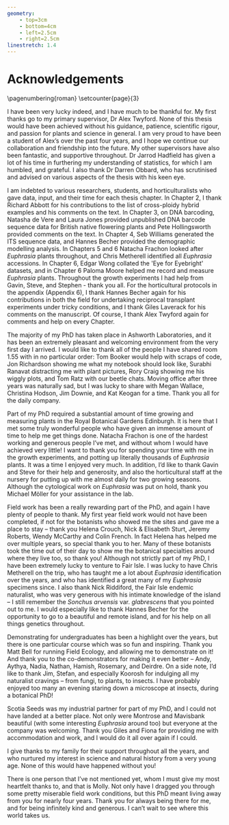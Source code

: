 ```yaml
---
geometry:
    - top=3cm
    - bottom=4cm
    - left=2.5cm
    - right=2.5cm
linestretch: 1.4
---
```


# Acknowledgements

\pagenumbering{roman}
\setcounter{page}{3}

I have been very lucky indeed, and I have much to be thankful for. My first thanks go to my primary supervisor, Dr Alex Twyford. None of this thesis would have been achieved without his guidance, patience, scientific rigour, and passion for plants and science in general. I am very proud to have been a student of Alex’s over the past four years, and I hope we continue our collaboration and friendship into the future. My other supervisors have also been fantastic, and supportive throughout. Dr Jarrod Hadfield has given a lot of his time in furthering my understanding of statistics, for which I am humbled, and grateful. I also thank Dr Darren Obbard, who has scrutinised and advised on various aspects of the thesis with his keen eye.

I am indebted to various researchers, students, and horticulturalists who gave data, input, and their time for each thesis chapter. In Chapter 2, I thank Richard Abbott for his contributions to the list of cross-ploidy hybrid examples and his comments on the text. In Chapter 3, on DNA barcoding, Natasha de Vere and Laura Jones provided unpublished DNA barcode sequence data for British native flowering plants and Pete Hollingsworth provided comments on the text. In Chapter 4, Seb Williams generated the ITS sequence data, and Hannes Becher provided the demographic modelling analysis.  In Chapters 5 and 6 Natacha Frachon looked after *Euphrasia* plants throughout, and Chris Metherell identified all *Euphrasia* accessions. In Chapter 6, Edgar Wong collated the 'Eye for Eyebright' datasets, and in Chapter 6 Paloma Moore helped me record and measure *Euphrasia* plants. Throughout the growth experiments I had help from Gavin, Steve, and Stephen - thank you all. For the horticultural protocols in the appendix (Appendix 6), I thank Hannes Becher again for his contributions in both the field for undertaking reciprocal transplant experiments under tricky conditions, and I thank Giles Laverack for his comments on the manuscript. Of course, I thank Alex Twyford again for comments and help on every Chapter.

The majority of my PhD has taken place in Ashworth Laboratories, and it has been an extremely pleasant and welcoming environment from the very first day I arrived. I would like to thank all of the people I have shared room 1.55 with in no particular order: Tom Booker would help with scraps of code, Jon Richardson showing me what my notebook should look like, Surabhi Ranavat distracting me with plant pictures, Rory Craig showing me his wiggly plots, and Tom Ratz with our beetle chats. Moving office after three years was naturally sad, but I was lucky to share with Megan Wallace, Christina Hodson, Jim Downie, and Kat Keogan for a time. Thank you all for the daily company. 

Part of my PhD required a substantial amount of time growing and measuring plants in the Royal Botanical Gardens Edinburgh. It is here that I met some truly wonderful people who have given an immense amount of time to help me get things done. Natacha Frachon is one of the hardest working and generous people I’ve met, and without whom I would have achieved very little! I want to thank you for spending your time with me in the growth experiments, and potting up literally thousands of *Euphrasia* plants. It was a time I enjoyed very much. In addition, I’d like to thank Gavin and Steve for their help and generosity, and also the horticultural staff at the nursery for putting up with me almost daily for two growing seasons. Although the cytological work on *Euphrasia* was put on hold, thank you Michael Möller for your assistance in the lab. 

Field work has been a really rewarding part of the PhD, and again I have plenty of people to thank. My first year field work would not have been completed, if not for the botanists who showed me the sites and gave me a place to stay – thank you Helena Crouch, Nick & Elisabeth Sturt, Jeremy Roberts, Wendy McCarthy and Colin French. In fact Helena has helped me over multiple years, so special thank you to her. Many of these botanists took the time out of their day to show me the botanical specialties around where they live too, so thank you! Although not strictly part of my PhD, I have been extremely lucky to venture to Fair Isle. I was lucky to have Chris Metherell on the trip, who has taught me a lot about *Euphrasia* identification over the years, and who has identified a great many of my *Euphrasia* specimens since. I also thank Nick Riddiford, the Fair Isle endemic naturalist, who was very generous with his intimate knowledge of the island – I still remember the *Sonchus arvensis* var. *glabrescens* that you pointed out to me. I would especially like to thank Hannes Becher for the opportunity to go to a beautiful and remote island, and for his help on all things genetics throughout.

Demonstrating for undergraduates has been a highlight over the years, but there is one particular course which was so fun and inspiring. Thank you Matt Bell for running Field Ecology, and allowing me to demonstrate on it! And thank you to the co-demonstrators for making it even better – Andy, Aythya, Nadia, Nathan, Hamish, Rosemary, and Deirdre. On a side note, I’d like to thank Jim, Stefan, and especially Koorosh for indulging all my naturalist cravings – from fungi, to plants, to insects. I have probably enjoyed too many an evening staring down a microscope at insects, during a botanical PhD!

Scotia Seeds was my industrial partner for part of my PhD, and I could not have landed at a better place. Not only were Montrose and Mavisbank beautiful (with some interesting *Euphrasia* around too) but everyone at the company was welcoming. Thank you Giles and Fiona for providing me with accommodation and work, and I would do it all over again if I could.

I give thanks to my family for their support throughout all the years, and who nurtured my interest in science and natural history from a very young age. None of this would have happened without you!

There is one person that I’ve not mentioned yet, whom I must give my most heartfelt thanks to, and that is Molly. Not only have I dragged you through some pretty miserable field work conditions, but this PhD meant living away from you for nearly four years. Thank you for always being there for me, and for being infinitely kind and generous. I can’t wait to see where this world takes us.

